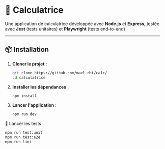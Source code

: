 # 🦕 Calculatrice

Une application de calculatrice développée avec **Node.js** et **Express**, testée avec **Jest** (tests unitaires) et **Playwright** (tests end-to-end)

---

## 📦 Installation

1. **Cloner le projet** :
   ```bash
   git clone https://github.com/mael-rbt/calc/
   cd calculatrice

2. **Installer les dépendances** :
   ```bash
   npm install

3. **Lancer l'application** :
   ```bash
   npm run dev

🧪 Lancer les tests
   ```bash
   npm run test:unit
   npm run test:e2e
   npm run lint
